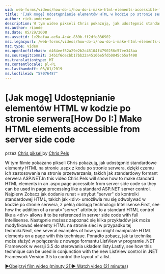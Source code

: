 ```yaml
---
uid: web-forms/videos/how-do-i/how-do-i-make-html-elements-accessible-from-server-side-code
title: '[Jak mogę] Udostępnianie elementów HTML w kodzie po stronie serwera | Dokumentacja firmy Microsoft'
author: rick-anderson
description: W tym wideo pikseli Chris pokazują, jak udostępnić standardowych elementów kodu HTML na stronie .aspx z kodu po stronie serwera, dzięki czemu może służyć w opcja przetwa strony...
ms.author: riande
ms.date: 05/29/2008
ms.assetid: 1e2bafaa-ae6a-4c4c-839b-ff2dfe836902
msc.legacyurl: /web-forms/videos/how-do-i/how-do-i-make-html-elements-accessible-from-server-side-code
msc.type: video
ms.openlocfilehash: d464eef52a29e2b2c46104f4790256c57ee343aa
ms.sourcegitcommit: 24b1f6decbb17bb22a45166e5fdb0845c65af498
ms.translationtype: MT
ms.contentlocale: pl-PL
ms.lasthandoff: 03/01/2019
ms.locfileid: "57076487"
---
```

<a name="how-do-i-make-html-elements-accessible-from-server-side-code"></a><span data-ttu-id="ae479-103">[Jak mogę] Udostępnianie elementów HTML w kodzie po stronie serwera</span><span class="sxs-lookup"><span data-stu-id="ae479-103">[How Do I:] Make HTML elements accessible from server side code</span></span>
====================
<span data-ttu-id="ae479-104">przez [Chris pikseli](https://twitter.com/chrispels)</span><span class="sxs-lookup"><span data-stu-id="ae479-104">by [Chris Pels](https://twitter.com/chrispels)</span></span>

<span data-ttu-id="ae479-105">W tym filmie pokazano pikseli Chris pokazują, jak udostępnić standardowe elementy HTML na stronie .aspx z kodu po stronie serwera, dzięki czemu ich zastosowania na stronie przetwarzania, takich jak standardowy formant serwera ASP.NET.</span><span class="sxs-lookup"><span data-stu-id="ae479-105">In this video Chris Pels will show how to make standard HTML elements in an .aspx page accessible from server side code so they can be used in page processing like a standard ASP.NET server control.</span></span> <span data-ttu-id="ae479-106">Najpierw Zobacz jak dodanie runat = atrybut "server" do kontrolki standardowej HTML, takich jak &lt;div&gt; umożliwia mu się odwoływać w kodzie po stronie serwera, z pełną obsługą technologii Intellisense.</span><span class="sxs-lookup"><span data-stu-id="ae479-106">First, see how the addition of a runat="server" attribute to a standard HTML control like a &lt;div&gt; allows it to be referenced in server side code with full Intellisense.</span></span> <span data-ttu-id="ae479-107">Następnie możesz zapoznać się kilka przykładów jak może modyfikować elementy HTML na stronie sieci w przypadku tej techniki.</span><span class="sxs-lookup"><span data-stu-id="ae479-107">Next, see several examples of how you might manipulate HTML elements on a page with this technique.</span></span> <span data-ttu-id="ae479-108">Ponadto zobacz, jak ta technika może służyć w połączeniu z nowego formantu ListView w programie .NET Framework w wersji 3.5 do sterowania układem listy.</span><span class="sxs-lookup"><span data-stu-id="ae479-108">Lastly, see how this technique can be used in conjunction with the new ListView control in .NET Framework Version 3.5 to control the layout of a list.</span></span>

[<span data-ttu-id="ae479-109">&#9654;Obejrzyj film wideo (minuty 21)</span><span class="sxs-lookup"><span data-stu-id="ae479-109">&#9654; Watch video (21 minutes)</span></span>](https://channel9.msdn.com/Blogs/ASP-NET-Site-Videos/how-do-i-make-html-elements-accessible-from-server-side-code)
